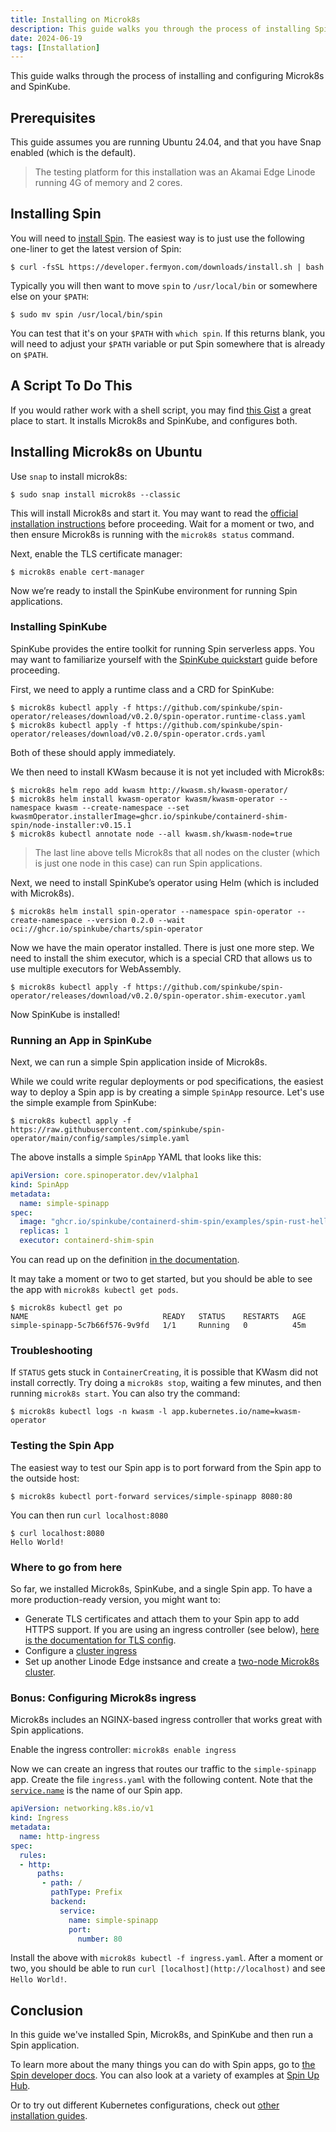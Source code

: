 ```yaml
---
title: Installing on Microk8s
description: This guide walks you through the process of installing SpinKube using [Microk8s](https://microk8s.io/).
date: 2024-06-19
tags: [Installation]
---
```


This guide walks through the process of installing and configuring Microk8s and SpinKube. 

## Prerequisites

This guide assumes you are running Ubuntu 24.04, and that you have Snap enabled (which is the default).

> The testing platform for this installation was an Akamai Edge Linode running 4G of memory and 2 cores.

## Installing Spin
You will need to [install Spin](https://developer.fermyon.com/spin/quickstart). The easiest way is to just use the following one-liner to get the latest version of Spin:

```console { data-plausible="copy-quick-deploy-sample" }
$ curl -fsSL https://developer.fermyon.com/downloads/install.sh | bash
```

Typically you will then want to move `spin` to `/usr/local/bin` or somewhere else on your `$PATH`:

```console { data-plausible="copy-quick-deploy-sample" }
$ sudo mv spin /usr/local/bin/spin
```

You can test that it's on your `$PATH` with `which spin`. If this returns blank, you will need to adjust your `$PATH` variable or put Spin somewhere that is already on `$PATH`.

## A Script To Do This

If you would rather work with a shell script, you may find [this Gist](https://gist.github.com/kate-goldenring/47950ccb30be2fa0180e276e82ac3593#file-spinkube-on-microk8s-sh) a great place to start. It installs Microk8s and SpinKube, and configures both.

## Installing Microk8s on Ubuntu

Use `snap` to install microk8s:

```console { data-plausible="copy-quick-deploy-sample" }
$ sudo snap install microk8s --classic
```

This will install Microk8s and start it. You may want to read the [official installation instructions](https://microk8s.io/docs/getting-started) before proceeding. Wait for a moment or two, and then ensure Microk8s is running with the `microk8s status` command.

Next, enable the TLS certificate manager:

```console { data-plausible="copy-quick-deploy-sample" }
$ microk8s enable cert-manager
```

Now we’re ready to install the SpinKube environment for running Spin applications.

### Installing SpinKube

SpinKube provides the entire toolkit for running Spin serverless apps.  You may want to familiarize yourself with the [SpinKube quickstart](https://www.spinkube.dev/docs/install/quickstart/) guide before proceeding.

First, we need to apply a runtime class and a CRD for SpinKube:

```console { data-plausible="copy-quick-deploy-sample" }
$ microk8s kubectl apply -f https://github.com/spinkube/spin-operator/releases/download/v0.2.0/spin-operator.runtime-class.yaml
$ microk8s kubectl apply -f https://github.com/spinkube/spin-operator/releases/download/v0.2.0/spin-operator.crds.yaml
```

Both of these should apply immediately.

We then need to install KWasm because it is not yet included with Microk8s:

```console { data-plausible="copy-quick-deploy-sample" }
$ microk8s helm repo add kwasm http://kwasm.sh/kwasm-operator/
$ microk8s helm install kwasm-operator kwasm/kwasm-operator --namespace kwasm --create-namespace --set kwasmOperator.installerImage=ghcr.io/spinkube/containerd-shim-spin/node-installer:v0.15.1
$ microk8s kubectl annotate node --all kwasm.sh/kwasm-node=true

```

> The last line above tells Microk8s that all nodes on the cluster (which is just one node in this case) can run Spin applications.

Next, we need to install SpinKube’s operator using Helm (which is included with Microk8s).

```console { data-plausible="copy-quick-deploy-sample" }
$ microk8s helm install spin-operator --namespace spin-operator --create-namespace --version 0.2.0 --wait oci://ghcr.io/spinkube/charts/spin-operator

```

Now we have the main operator installed. There is just one more step. We need to install the shim executor, which is a special CRD that allows us to use multiple executors for WebAssembly.

```console { data-plausible="copy-quick-deploy-sample" }
$ microk8s kubectl apply -f https://github.com/spinkube/spin-operator/releases/download/v0.2.0/spin-operator.shim-executor.yaml

```

Now SpinKube is installed!

### Running an App in SpinKube

Next, we can run a simple Spin application inside of Microk8s.

While we could write regular deployments or pod specifications, the easiest way to deploy a Spin app is by creating a simple `SpinApp` resource. Let's use the simple example from SpinKube:

```console { data-plausible="copy-quick-deploy-sample" }
$ microk8s kubectl apply -f https://raw.githubusercontent.com/spinkube/spin-operator/main/config/samples/simple.yaml
```
The above installs a simple `SpinApp` YAML that looks like this:

```yaml
apiVersion: core.spinoperator.dev/v1alpha1
kind: SpinApp
metadata:
  name: simple-spinapp
spec:
  image: "ghcr.io/spinkube/containerd-shim-spin/examples/spin-rust-hello:v0.13.0"
  replicas: 1
  executor: containerd-shim-spin
```

You can read up on the definition [in the documentation](https://www.spinkube.dev/docs/reference/spin-app/).

It may take a moment or two to get started, but you should be able to see the app with `microk8s kubectl get pods`.

```console { data-plausible="copy-quick-deploy-sample" }
$ microk8s kubectl get po
NAME                              READY   STATUS    RESTARTS   AGE
simple-spinapp-5c7b66f576-9v9fd   1/1     Running   0          45m
```

### Troubleshooting

If `STATUS` gets stuck in `ContainerCreating`, it is possible that KWasm did not install correctly. Try doing a `microk8s stop`, waiting a few minutes, and then running `microk8s start`. You can also try the command:

```console { data-plausible="copy-quick-deploy-sample" }
$ microk8s kubectl logs -n kwasm -l app.kubernetes.io/name=kwasm-operator
```

### Testing the Spin App

The easiest way to test our Spin app is to port forward from the Spin app to the outside host:

```console { data-plausible="copy-quick-deploy-sample" }
$ microk8s kubectl port-forward services/simple-spinapp 8080:80
```

You can then run `curl localhost:8080` 

```console { data-plausible="copy-quick-deploy-sample" }
$ curl localhost:8080
Hello World!
```

### Where to go from here

So far, we installed Microk8s, SpinKube, and a single Spin app. To have a more production-ready version, you might want to:

- Generate TLS certificates and attach them to your Spin app to add HTTPS support. If you are using an ingress controller (see below), [here is the documentation for TLS config](https://kubernetes.github.io/ingress-nginx/user-guide/tls/).
- Configure a [cluster ingress](https://microk8s.io/docs/addon-ingress)
- Set up another Linode Edge instsance and create a [two-node Microk8s cluster](https://microk8s.io/docs/clustering).

### Bonus: Configuring Microk8s ingress

Microk8s includes an NGINX-based ingress controller that works great with Spin applications.

Enable the ingress controller: `microk8s enable ingress`

Now we can create an ingress that routes our traffic to the `simple-spinapp` app. Create the file `ingress.yaml` with the following content. Note that the [`service.name`](http://service.name) is the name of our Spin app.

```yaml
apiVersion: networking.k8s.io/v1
kind: Ingress
metadata:
  name: http-ingress
spec:
  rules:
  - http:
      paths:
       - path: /
         pathType: Prefix
         backend:
           service:
             name: simple-spinapp
             port:
               number: 80
```

Install the above with `microk8s kubectl -f ingress.yaml`. After a moment or two, you should be able to run `curl [localhost](http://localhost)` and see `Hello World!`.

## Conclusion

In this guide we've installed Spin, Microk8s, and SpinKube and then run a Spin application.

To learn more about the many things you can do with Spin apps, go to [the Spin developer docs](https://developer.fermyon.com/spin). You can also look at a variety of examples at [Spin Up Hub](https://developer.fermyon.com/hub).

Or to try out different Kubernetes configurations, check out [other installation guides](https://www.spinkube.dev/docs/install/).
